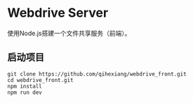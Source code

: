 # Webdrive Server

使用Node.js搭建一个文件共享服务（前端）。

## 启动项目

```
git clone https://github.com/qihexiang/webdrive_front.git
cd webdrive_front.git
npm install
npm run dev
```
